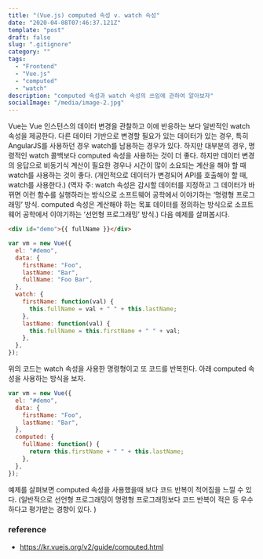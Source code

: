 ```yaml
---
title: "(Vue.js) computed 속성 v. watch 속성"
date: "2020-04-08T07:46:37.121Z"
template: "post"
draft: false
slug: ".gitignore"
category: ""
tags:
  - "Frontend"
  - "Vue.js"
  - "computed"
  - "watch"
description: "computed 속성과 watch 속성의 쓰임에 관하여 알아보자"
socialImage: "/media/image-2.jpg"
---
```


Vue는 Vue 인스턴스의 데이터 변경을 관찰하고 이에 반응하는 보다 일반적인 watch 속성을 제공한다. 다른 데이터 기반으로 변경할 필요가 있는 데이터가 있는 경우, 특히 AngularJS를 사용하던 경우 watch를 남용하는 경우가 있다.
하지만 대부분의 경우, 명령적인 watch 콜백보다 computed 속성을 사용하는 것이 더 좋다.
하지만 데이터 변경의 응답으로 비동기식 계산이 필요한 경우나 시간이 많이 소요되는 계산을 해야 할 때 watch를 사용하는 것이 좋다. (개인적으로 데이터가 변경되어 API를 호출해야 할 때, watch를 사용한다.)
(역자 주: watch 속성은 감시할 데이터를 지정하고 그 데이터가 바뀌면 이런 함수를 실행하라는 방식으로 소프트웨어 공학에서 이야기하는 ‘명령형 프로그래밍’ 방식. computed 속성은 계산해야 하는 목표 데이터를 정의하는 방식으로 소프트웨어 공학에서 이야기하는 ‘선언형 프로그래밍’ 방식.)
다음 예제를 살펴봅시다.

```html
<div id="demo">{{ fullName }}</div>
```

```js
var vm = new Vue({
  el: "#demo",
  data: {
    firstName: "Foo",
    lastName: "Bar",
    fullName: "Foo Bar",
  },
  watch: {
    firstName: function(val) {
      this.fullName = val + " " + this.lastName;
    },
    lastName: function(val) {
      this.fullName = this.firstName + " " + val;
    },
  },
});
```

위의 코드는 watch 속성을 사용한 명령형이고 또 코드를 반복한다.
아래 computed 속성을 사용하는 방식을 보자.

```js
var vm = new Vue({
  el: "#demo",
  data: {
    firstName: "Foo",
    lastName: "Bar",
  },
  computed: {
    fullName: function() {
      return this.firstName + " " + this.lastName;
    },
  },
});
```

예제를 살펴보면 computed 속성을 사용했을때 보다 코드 반복이 적어짐을 느낄 수 있다.
(일반적으로 선언형 프로그래밍이 명령형 프로그래밍보다 코드 반복이 적은 등 우수하다고 평가받는 경향이 있다.
)

### reference

- https://kr.vuejs.org/v2/guide/computed.html

```

```

